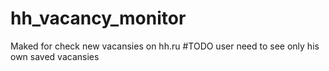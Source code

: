 # hh_vacancy_monitor
Maked for check new vacansies on hh.ru
#TODO user need to see only his own saved vacansies
